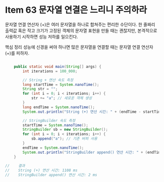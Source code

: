 # Item 63 문자열 연결은 느리니 주의하라

문자열 연결 연산자 (+)은 여러 문자열을 하나로 합쳐주는 편리한 수단이다.
한 줄짜리 출력값 혹은 작고 크기가 고정된 객체의 문자열 표현을 만들 때는 괜찮지만, 본격적으로
사용하기 시작하면 성능 저하를 일으킨다.

핵심 정리
성능에 신경을 써야 하나면 많은 문자열을 연결할 때는 문자열 연결 연산자(+)를 피하자.

```java

    public static void main(String[] args) {
        int iterations = 100_000;

        // String + 연산 속도 측정
        long startTime = System.nanoTime();
        String str = "";
        for (int i = 0; i < iterations; i++) {
            str += "a"; // 새로운 객체 생성
        }
        long endTime = System.nanoTime();
        System.out.println("String (+) 연산 시간: " + (endTime - startTime) / 1_000_000 + " ms");

        // StringBuilder 속도 측정
        startTime = System.nanoTime();
        StringBuilder sb = new StringBuilder();
        for (int i = 0; i < iterations; i++) {
            sb.append("a"); // 기존 버퍼 사용
        }
        endTime = System.nanoTime();
        System.out.println("StringBuilder append() 연산 시간: " + (endTime - startTime) / 1_000_000 + " ms");
    }
    
//    결과
//    String (+) 연산 시간: 1108 ms
//    StringBuilder append() 연산 시간: 2 ms
```